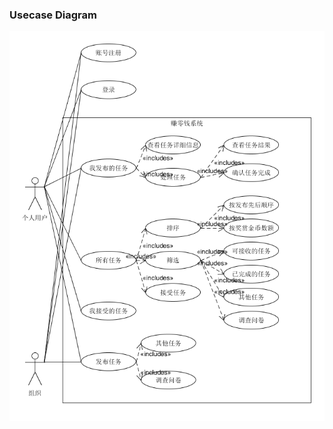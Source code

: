   
### Usecase Diagram  
  
![pic](http://github.com/swsad-team/Dashboard/blob/master/pictures/usecase_diagram.png)
